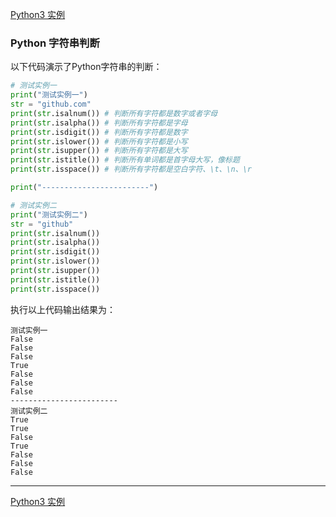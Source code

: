 [Python3 实例](/src/lesson25.examples/examples.md)
### Python 字符串判断

以下代码演示了Python字符串的判断：
```python
# 测试实例一
print("测试实例一")
str = "github.com"
print(str.isalnum()) # 判断所有字符都是数字或者字母
print(str.isalpha()) # 判断所有字符都是字母
print(str.isdigit()) # 判断所有字符都是数字
print(str.islower()) # 判断所有字符都是小写
print(str.isupper()) # 判断所有字符都是大写
print(str.istitle()) # 判断所有单词都是首字母大写，像标题
print(str.isspace()) # 判断所有字符都是空白字符、\t、\n、\r

print("------------------------")

# 测试实例二
print("测试实例二")
str = "github"
print(str.isalnum()) 
print(str.isalpha()) 
print(str.isdigit()) 
print(str.islower()) 
print(str.isupper()) 
print(str.istitle()) 
print(str.isspace()) 
```
执行以上代码输出结果为：
```
测试实例一
False
False
False
True
False
False
False
------------------------
测试实例二
True
True
False
True
False
False
False
```
---
[Python3 实例](/src/lesson25.examples/examples.md)